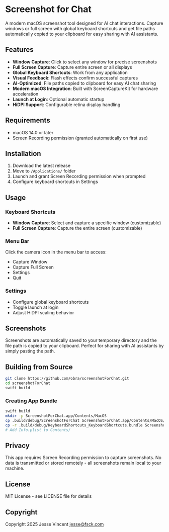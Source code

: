 # Screenshot for Chat

A modern macOS screenshot tool designed for AI chat interactions. Capture windows or full screen with global keyboard shortcuts and get file paths automatically copied to your clipboard for easy sharing with AI assistants.

## Features

- **Window Capture**: Click to select any window for precise screenshots
- **Full Screen Capture**: Capture entire screen or all displays
- **Global Keyboard Shortcuts**: Work from any application
- **Visual Feedback**: Flash effects confirm successful captures
- **AI-Optimized**: File paths copied to clipboard for easy AI chat sharing
- **Modern macOS Integration**: Built with ScreenCaptureKit for hardware acceleration
- **Launch at Login**: Optional automatic startup
- **HiDPI Support**: Configurable retina display handling

## Requirements

- macOS 14.0 or later
- Screen Recording permission (granted automatically on first use)

## Installation

1. Download the latest release
2. Move to `/Applications/` folder
3. Launch and grant Screen Recording permission when prompted
4. Configure keyboard shortcuts in Settings

## Usage

### Keyboard Shortcuts

- **Window Capture**: Select and capture a specific window (customizable)
- **Full Screen Capture**: Capture the entire screen (customizable)

### Menu Bar

Click the camera icon in the menu bar to access:
- Capture Window
- Capture Full Screen  
- Settings
- Quit

### Settings

- Configure global keyboard shortcuts
- Toggle launch at login
- Adjust HiDPI scaling behavior

## Screenshots

Screenshots are automatically saved to your temporary directory and the file path is copied to your clipboard. Perfect for sharing with AI assistants by simply pasting the path.

## Building from Source

```bash
git clone https://github.com/obra/screenshotForChat.git
cd screenshotForChat
swift build
```

### Creating App Bundle

```bash
swift build
mkdir -p ScreenshotForChat.app/Contents/MacOS
cp .build/debug/ScreenshotForChat ScreenshotForChat.app/Contents/MacOS/
cp -r .build/debug/KeyboardShortcuts_KeyboardShortcuts.bundle ScreenshotForChat.app/Contents/
# Add Info.plist to Contents/
```

## Privacy

This app requires Screen Recording permission to capture screenshots. No data is transmitted or stored remotely - all screenshots remain local to your machine.

## License

MIT License - see LICENSE file for details

## Copyright

Copyright 2025 Jesse Vincent <jesse@fsck.com>